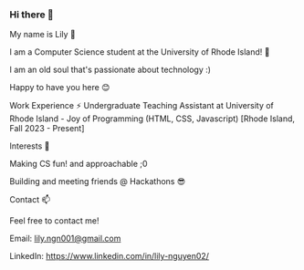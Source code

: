 ### Hi there 👋

My name is Lily 🌱

I am a Computer Science student at the University of Rhode Island! 🌊

I am an old soul that's passionate about technology :)

Happy to have you here 😊

Work Experience ⚡
Undergraduate Teaching Assistant at University of Rhode Island - Joy of Programming (HTML, CSS, Javascript) [Rhode Island, Fall 2023 - Present]

Interests 💬

Making CS fun! and approachable ;0

Building and meeting friends @ Hackathons 😎

Contact 📫

Feel free to contact me!

Email: lily.ngn001@gmail.com

LinkedIn: https://www.linkedin.com/in/lily-nguyen02/
<!--
**lily-n20/lily-n20** is a ✨ _special_ ✨ repository because its `README.md` (this file) appears on your GitHub profile.

Here are some ideas to get you started:

- 🔭 I’m currently working on ...
- 🌱 I’m currently learning ...
- 👯 I’m looking to collaborate on ...
- 🤔 I’m looking for help with ...
- 💬 Ask me about ...
- 📫 How to reach me: ...
- 😄 Pronouns: ...
- ⚡ Fun fact: ...
-->
